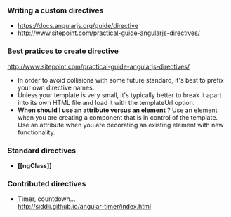 ### Writing a custom directives

* https://docs.angularjs.org/guide/directive
* http://www.sitepoint.com/practical-guide-angularjs-directives/

### Best pratices to create directive

http://www.sitepoint.com/practical-guide-angularjs-directives/

* In order to avoid collisions with some future standard, it's best to prefix your own directive names.
* Unless your template is very small, it's typically better to break it apart into its own HTML file and load it with the templateUrl option.
* **When should I use an attribute versus an element** ? Use an element when you are creating a component that is in control of the template. Use an attribute when you are decorating an existing element with new functionality.

### Standard directives 

* **[[ngClass]]**     


### Contributed directives 

* Timer, countdown...    
http://siddii.github.io/angular-timer/index.html